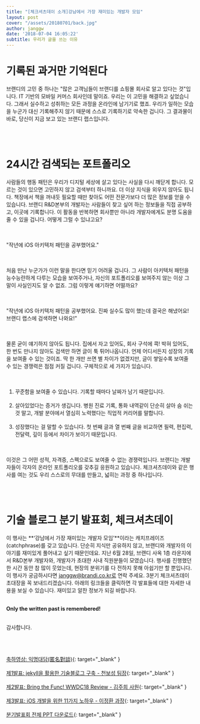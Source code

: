 ```yaml
---
title: "[체크셔츠데이 소개]강남에서 가장 재미있는 개발자 모임"
layout: post
cover: "/assets/20180701/back.jpg"
author: janggw
date: '2018-07-04 16:05:22'
subtitle: 우리가 글을 쓰는 이유
---
```


# 기록된 과거만 기억된다
브랜디의 고민 중 하나는 "많은 고객님들이 브랜디를 쇼핑몰 회사로 알고 있다는 것"입니다. IT 기반의 모바일 커머스 회사인데 말이죠. 우리는 이 고민을 해결하고 싶었습니다. 그래서 실수하고 성취하는 모든 과정을 온라인에 남기기로 했죠. 우리가 일하는 모습을 누군가 대신 기록해주지 않기 때문에 스스로 기록하기로 약속한 겁니다. 그 결과물이 바로, 당신이 지금 보고 있는 브랜디 랩스입니다. <br><br><br><br>


# 24시간 검색되는 포트폴리오
사람들의 행동 패턴은 우리가 디지털 세상에 살고 있다는 사실을 다시 깨닫게 합니다. 모르는 것이 있으면 고민하지 않고 검색부터 하니까요. 더 이상 지식을 외우지 않아도 됩니다. 책장에서 책을 꺼내듯 필요할 때만 찾아도 어떤 전문가보다 더 많은 정보를 얻을 수 있습니다. 브랜디 R&D본부의 개발자는 사람들이 찾고 싶어 하는 정보들을 직접 공부하고,  이곳에 기록합니다. 이 활동을 반복하면 회사뿐만 아니라 개발자에게도 분명 도움을 줄 수 있을 겁니다. 어떻게 그럴 수 있냐고요? <br><br><br>

"작년에 iOS 아키텍처 패턴을 공부했어요."<br><br><br>

처음 만난 누군가가 이런 말을 한다면 믿기 어려울 겁니다. 그 사람이 아키텍처 패턴을 능수능란하게 다루는 모습을 보여주거나, 자신의 포트폴리오를 보여주지 않는 이상 그 말이 사실인지도 알 수 없죠. 그럼 이렇게 얘기하면 어떨까요?<br><br><br>

"작년에 iOS 아키텍처 패턴을 공부했어요. 진짜 실수도 많이 했는데 결국은 해냈어요! 브랜디 랩스에 검색하면 나와요!"<br><br><br>

물론 굳이 얘기하지 않아도 됩니다. 집에서 자고 있어도, 회사 구석에 콕! 박혀 있어도, 한 번도 만나지 않아도 검색만 하면 글이 툭 튀어나옵니다. 언제 어디서든지 성장의 기록을 보여줄 수 있는 것이죠. 딱 한 개만 쓰면 별 차이가 없겠지만, 글이 쌓일수록 보여줄 수 있는 경쟁력은 점점 커질 겁니다. 구체적으로 세 가지가 있습니다.<br><br><br>

1) 꾸준함을 보여줄 수 있습니다. 기록할 때마다 날짜가 남기 때문입니다.<br><br>
2) 살아있었다는 증거가 생깁니다. 병원 진료 기록, 통화 내역같이 단순히 살아 숨 쉬는 것 말고, 개발 분야에서 열심히 노력했다는 직업적 커리어를 말합니다. <br><br>
3) 성장했다는 걸 말할 수 있습니다. 첫 번째 글과 열 번째 글을 비교하면 필력, 편집력, 전달력, 깊이 등에서 차이가 보이기 때문입니다.<br><br><br>

이것은 그 어떤 성적, 자격증, 스펙으로도 보여줄 수 없는 경쟁력입니다. 브랜디는 개발자들이 각자의 온라인 포트폴리오를 갖추길 응원하고 있습니다. 체크셔츠데이와 같은 행사를 여는 것도 우리 스스로의 무대를 만들고, 넓히는 과정 중 하나입니다.<br><br><br><br>


# 기술 블로그 분기 발표회, 체크셔츠데이
이 행사는 **‘강남에서 가장 재미있는 개발자 모임’**이라는 캐치프레이즈(catchphrase)를 갖고 있습니다. 단순히 지식만 공유하지 않고, 브랜디와 개발자의 이야기를 재미있게 풀어내고 싶기 때문인데요. 지난 6월 28일, 브랜디 사옥 1층 라운지에서 R&D본부 개발자와, 개발자가 초대한 사내 직원분들이 모였습니다. 행사를 진행했던 한 시간 동안 참 많이 웃었는데, 현장의 분위기를 다 전하지 못해 아쉽기만 할 뿐입니다. 이 행사가 궁금하시다면 janggw@brandi.co.kr로 연락 주세요. 3분기 체크셔츠데이 초대장을 꼭 보내드리겠습니다. 아래의 링크들을 클릭하면 각 발표들에 대한 자세한 내용을 보실 수 있습니다. 재미있고 알찬 정보가 되길 바랍니다. <br><br>

**Only the written past is remembered!**<br><br>

감사합니다.<br><br><br><br>


[축하영상: 익명대담(匿名對談)](https://www.youtube.com/watch?v=LxJo70gzai4){: target="_blank" }<br><br>
[제1발표: jekyll을 활용한 기술블로그 구축 - 천보성 팀장](http://labs.brandi.co.kr/2018/07/03/chunbs.html){: target="_blank" }<br><br>
[제2발표: Bring the Func! WWDC18 Review - 김주희 사원](http://labs.brandi.co.kr/2018/07/02/kimjh.html){: target="_blank" }<br><br>
[제3발표: iOS 개발을 위한 11가지 노하우 - 이정환 과장](http://labs.brandi.co.kr/2018/07/01/leejh.html){: target="_blank" }<br><br>
[분기발표회 전체 PPT 다운로드](https://drive.google.com/file/d/1801mEk1hNXZutisueud7MTkHFhr6tMB1/view?usp=sharing){: target="_blank" }<br><br>